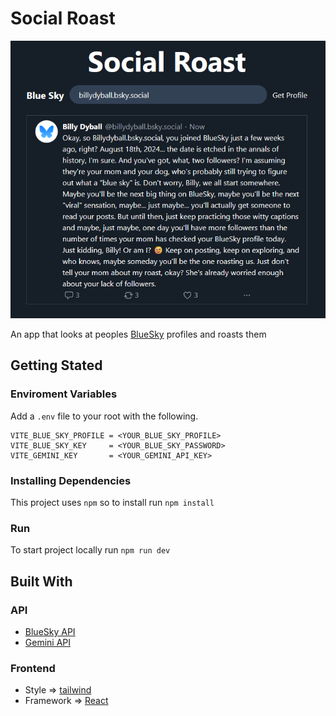 # Social Roast

![Soical Roast Homepage](https://github.com/BillyDyball/social-roast/blob/main/src/assets/homepage.png?raw=true)

An app that looks at peoples [BlueSky](https://bsky.app/) profiles and roasts them

## Getting Stated

### Enviroment Variables

Add a `.env` file to your root with the following.

```
VITE_BLUE_SKY_PROFILE = <YOUR_BLUE_SKY_PROFILE>
VITE_BLUE_SKY_KEY     = <YOUR_BLUE_SKY_PASSWORD>
VITE_GEMINI_KEY       = <YOUR_GEMINI_API_KEY>
```

### Installing Dependencies

This project uses `npm` so to install run `npm install`

### Run

To start project locally run `npm run dev`

## Built With

### API

- [BlueSky API](https://docs.bsky.app/)
- [Gemini API](https://ai.google.dev/)

### Frontend

- Style => [tailwind](https://tailwindcss.com/)
- Framework => [React](https://react.dev/)

